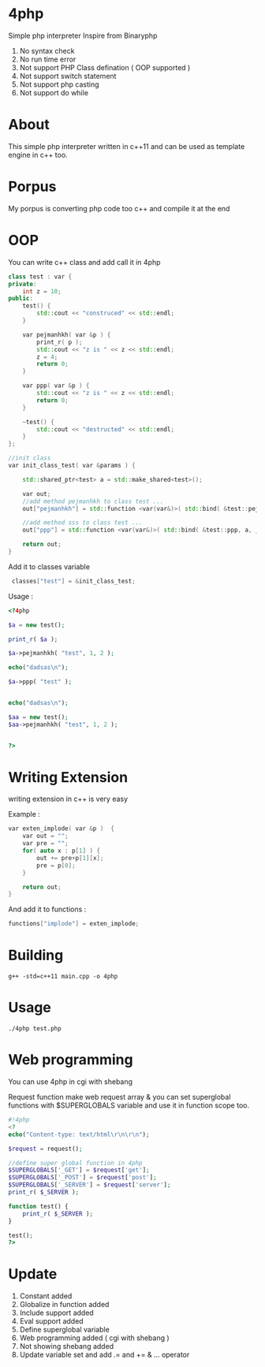 # 4php
Simple php interpreter Inspire from Binaryphp

1. No syntax check
2. No run time error
3. Not support PHP Class defination ( OOP supported )
4. Not support switch statement
5. Not support php casting
6. Not support do while

# About
This simple php interpreter written in c++11 and can be used as template engine in c++ too.

# Porpus
My porpus is converting php code too c++ and compile it at the end

# OOP
You can write c++ class and add call it in 4php

```c++
class test : var {
private:
	int z = 10;
public:
	test() {
		std::cout << "construced" << std::endl;
	}

    var pejmanhkh( var &p ) {
    	print_r( p );
    	std::cout << "z is " << z << std::endl;
    	z = 4;
    	return 0;
    }

    var ppp( var &p ) {
    	std::cout << "z is " << z << std::endl;
    	return 0;
    }

    ~test() {
    	std::cout << "destructed" << std::endl;
    }
};

//init class
var init_class_test( var &params ) {

    std::shared_ptr<test> a = std::make_shared<test>();

    var out;
    //add method pejmanhkh to class test ...
    out["pejmanhkh"] = std::function <var(var&)>( std::bind( &test::pejmanhkh, a, _1 ) );

    //add method sss to class test ...
   	out["ppp"] = std::function <var(var&)>( std::bind( &test::ppp, a, _1 ) );

    return out;
}
```
Add it to classes variable
```c++
 classes["test"] = &init_class_test;
```

Usage : 
```php
<?4php

$a = new test();

print_r( $a );

$a->pejmanhkh( "test", 1, 2 );

echo("dadsas\n");

$a->ppp( "test" );


echo("dadsas\n");

$aa = new test();
$aa->pejmanhkh( "test", 1, 2 );


?>
```

# Writing Extension
writing extension in c++ is very easy

Example :
```cpp
var exten_implode( var &p )  {
    var out = "";
    var pre = "";
    for( auto x : p[1] ) {
        out += pre+p[1][x];
        pre = p[0];
    }

    return out;
}
```
And add it to functions :

```cpp
functions["implode"] = exten_implode;
```

# Building

```code
g++ -std=c++11 main.cpp -o 4php
```

# Usage
```code
./4php test.php
```

# Web programming
You can use 4php in cgi with shebang

Request function make web request array & you can set superglobal functions with $SUPERGLOBALS variable and use it in function scope too.

```php
#!4php
<?
echo("Content-type: text/html\r\n\r\n");

$request = request();

//define super global function in 4php
$SUPERGLOBALS['_GET'] = $request['get'];
$SUPERGLOBALS['_POST'] = $request['post'];
$SUPERGLOBALS['_SERVER'] = $request['server'];
print_r( $_SERVER );

function test() {
	print_r( $_SERVER );
}

test();
?>
```

# Update
1. Constant added
2. Globalize in function added
3. Include support added
4. Eval support added
5. Define superglobal variable
6. Web programming added ( cgi with shebang )
7. Not showing shebang added
8. Update variable set and add .= and += & ... operator

